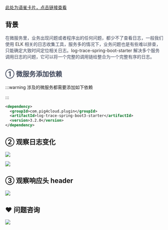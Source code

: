 [此处为语雀卡片，点击链接查看](https://www.yuque.com/docs/72887170#E1cM1)

## 背景
<font style="color:rgb(64, 72, 91);">在微服务里，业务出现问题或者程序出的任何问题，都少不了查看日志，一般我们使用 </font><font style="color:rgba(0, 0, 0, 0.8);background-color:rgb(247, 247, 249);">ELK</font><font style="color:rgb(64, 72, 91);"> 相关的日志收集工具，服务多的情况下，业务问题也是有些难以排查，只能确定大致时间定位相关日志。</font><font style="color:rgba(0, 0, 0, 0.8);background-color:rgb(247, 247, 249);">log-trace-spring-boot-starter</font><font style="color:rgb(64, 72, 91);"> 解决多个服务调用日志的问题，它可以将一个完整的调用链给整合为一个完整有序的日志。</font>

<font style="color:rgb(64, 72, 91);"></font>

## <font style="color:rgb(64, 72, 91);">①  微服务添加依赖</font>


:::warning
涉及的微服务都需要添加如下依赖

:::

```xml
<dependency>
  <groupId>com.pig4cloud.plugin</groupId>
  <artifactId>log-trace-spring-boot3-starter</artifactId>
  <version>3.2.0</version>
</dependency>
```

## ②  观察日志变化


![](https://cdn.nlark.com/yuque/0/2022/png/283679/1649579261443-c1d745c2-12cd-4898-a868-2683ce2d2bde.png)

![](https://cdn.nlark.com/yuque/0/2022/png/283679/1649579250280-144471a8-a648-46f8-9a38-bd1361363d4f.png)



## ③ 观察响应头 header 
![](https://cdn.nlark.com/yuque/0/2022/png/283679/1649657870210-c2dbc9a1-c464-4a65-918a-83b22f8ee899.png)



## ❤  问题咨询
![](https://cdn.nlark.com/yuque/0/2022/gif/283679/1662563973685-c22e9831-db66-42b5-973f-886d25d1e0e7.gif)

